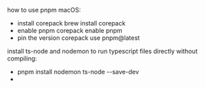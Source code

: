 how to use pnpm
macOS:
- install corepack brew install corepack
- enable pnpm corepack enable pnpm
- pin the version corepack use pnpm@latest

install ts-node and nodemon to run typescript files directly without compiling:
- pnpm install nodemon ts-node --save-dev
- 